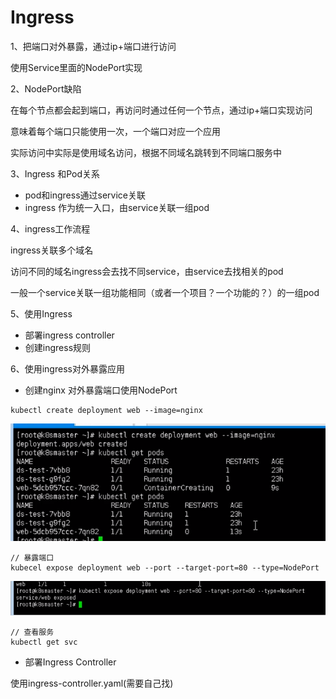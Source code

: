 # Ingress

1、把端口对外暴露，通过ip+端口进行访问

使用Service里面的NodePort实现



2、NodePort缺陷

在每个节点都会起到端口，再访问时通过任何一个节点，通过ip+端口实现访问

意味着每个端口只能使用一次，一个端口对应一个应用

实际访问中实际是使用域名访问，根据不同域名跳转到不同端口服务中



3、Ingress 和Pod关系

- pod和ingress通过service关联
- ingress 作为统一入口，由service关联一组pod



4、ingress工作流程

 

ingress关联多个域名

访问不同的域名ingress会去找不同service，由service去找相关的pod

一般一个service关联一组功能相同（或者一个项目？一个功能的？）的一组pod



5、使用Ingress

- 部署ingress controller
- 创建ingress规则



6、使用ingress对外暴露应用

- 创建nginx  对外暴露端口使用NodePort

```
kubectl create deployment web --image=nginx
```

![image-20201218222109760](assets/image-20201218222109760.png)

```
// 暴露端口
kubecel expose deployment web --port --target-port=80 --type=NodePort
```

![image-20201218222217924](assets/image-20201218222217924.png)

```
// 查看服务
kubectl get svc
```



- 部署Ingress Controller

使用ingress-controller.yaml(需要自己找)

```yaml

```



